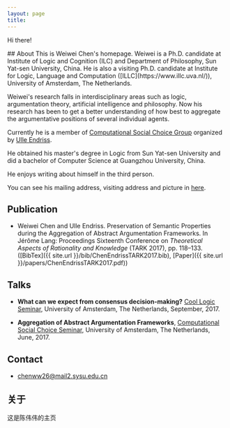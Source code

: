 ```yaml
---
layout: page
title: 
---
```


<p class="message" font-weight:100>
  Hi there!
</p>
## About
This is Weiwei Chen's homepage. Weiwei is a Ph.D. candidate at Institute of Logic and Cognition (ILC) and Department of Philosophy, Sun Yat-sen University, China. He is also a visiting Ph.D. candidate at Institute for Logic, Language and Computation ([ILLC](https://www.illc.uva.nl/)), University of Amsterdam, The Netherlands.

Weiwei's research falls in interdisciplinary areas such as logic, argumentation theory, artificial intelligence and philosophy. Now his research has been to get a better understanding of how best to aggregate the argumentative positions of several individual agents. 

Currently he is a member of [Computational Social Choice Group](https://staff.fnwi.uva.nl/u.endriss/group.php) organized by [Ulle Endriss](https://staff.fnwi.uva.nl/u.endriss/).

He obtained his master's degree in Logic from Sun Yat-sen University and did a bachelor of Computer Science at Guangzhou University, China.

He enjoys writing about himself in the third person.

You can see his mailing address, visiting address and picture in [here](https://www.illc.uva.nl/People/show_person.php?Person_id=Chen+W.).


## Publication
* Weiwei Chen and Ulle Endriss. Preservation of Semantic Properties during the Aggregation of Abstract Argumentation Frameworks. In Jérôme Lang: Proceedings Sixteenth Conference on *Theoretical Aspects of Rationality and Knowledge* (TARK 2017), pp. 118–133. ([BibTex]({{ site.url }}/bib/ChenEndrissTARK2017.bib), [Paper]({{ site.url }}/papers/ChenEndrissTARK2017.pdf))

## Talks

* **What can we expect from consensus decision-making?**
[Cool Logic Seminar](http://events.illc.uva.nl/coollogic/talks/77), University of Amsterdam, The Netherlands, September, 2017.

* **Aggregation of Abstract Argumentation Frameworks**,
[Computational Social Choice Seminar](https://www.illc.uva.nl/NewsandEvents/Events/Upcoming-Events/newsitem/9103/20-June-2017,-Computational-Social-Choice-Seminar,-Weiwei-Chen), University of Amsterdam, The Netherlands, June, 2017.



## Contact
* chenww26@mail2.sysu.edu.cn

## 关于
这是陈伟伟的主页